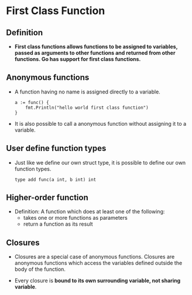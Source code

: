 # First Class Function

## Definition
- __First class functions allows functions to be assigned to variables, passed as arguments to other functions and returned from other functions. Go has support for first class functions.__

## Anonymous functions
- A function having no name is assigned directly to a variable.
    ```
    a := func() {
        fmt.Println("hello world first class function")
    }
    ```

- It is also possible to call a anonymous function without assigning it to a variable.

## User define function types
- Just like we define our own struct type, it is possible to define our own function types.
    ```
    type add func(a int, b int) int  
    ```

## Higher-order function

- Definition: A function which does at least one of the following:
    - takes one or more functions as parameters
    - return a function as its result

## Closures

- Closures are a special case of anonymous functions. Closures are anonymous functions which access the variables defined outside the body of the function.

- Every closure is __bound to its own surrounding variable, not sharing variable__.